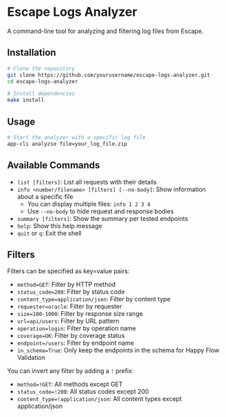 # Escape Logs Analyzer

A command-line tool for analyzing and filtering log files from Escape.

## Installation

```bash
# Clone the repository
git clone https://github.com/yourusername/escape-logs-analyzer.git
cd escape-logs-analyzer

# Install dependencies
make install
```

## Usage

```bash
# Start the analyzer with a specific log file
app-cli analyzse file=your_log_file.zip
```

## Available Commands

- `list [filters]`: List all requests with their details
- `info <number/filename> [filters] [--no-body]`: Show information about a specific file
  - You can display multiple files: `info 1 2 3 4`
  - Use `--no-body` to hide request and response bodies
- `summary [filters]`: Show the summary per tested endpoints
- `help`: Show this help message
- `quit` or `q`: Exit the shell

## Filters

Filters can be specified as key=value pairs:

- `method=GET`: Filter by HTTP method
- `status_code=200`: Filter by status code
- `content_type=application/json`: Filter by content type
- `requester=oracle`: Filter by requester
- `size=100-1000`: Filter by response size range
- `url=api/users`: Filter by URL pattern
- `operation=login`: Filter by operation name
- `coverage=OK`: Filter by coverage status
- `endpoint=/users`: Filter by endpoint name
- `in_schema=True`: Only keep the endpoints in the schema for Happy Flow Validation

You can invert any filter by adding a `!` prefix:

- `method=!GET`: All methods except GET
- `status_code=!200`: All status codes except 200
- `content_type=!application/json`: All content types except application/json
